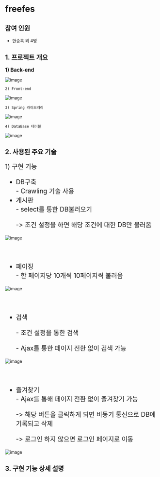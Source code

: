 # freefes

## 참여 인원
  - 한승록 외 4명

## 1. 프로젝트 개요
<span style="font-size:120%">
<strong>1) Back-end</strong>
</span>

![image](https://github.com/shl2587/teamFreefes/assets/127282898/320cf1c6-8faf-4e45-832b-bd64bfc1c20b)

    2) Front-end
![image](https://github.com/shl2587/teamFreefes/assets/127282898/a81423f9-36ed-438d-ae19-734d36a3e846)

    3) Spring 라이브러리
![image](https://github.com/shl2587/teamFreefes/assets/127282898/a95a3234-98a6-4723-8a1f-34248707b56a)

    4) DataBase 테이블
![image](https://github.com/shl2587/teamFreefes/assets/127282898/6b21a9d1-8ed2-4157-b6a2-b2955e688a25)

    
## 2. 사용된 주요 기술
<div style="font-size:1.5em">
    1) 구현 기능 </p>
<ul>
    <li>DB구축</li>
        - Crawling 기술 사용
    <li>게시판</li>
        - select를 통한 DB불러오기
          <p>-> 조건 설정을 하면 해당 조건에 대한 DB만 불러옴</p>
</ul>
</div>

![image](https://github.com/shl2587/teamFreefes/assets/127282898/bdf0aa76-517f-4823-b893-6e55677c9a37)

<br><br>

<div style="font-size:1.5em">
<ul>
    <li>페이징</li>
        - 한 페이지당 10개씩 10페이지씩 불러옴
</ul>
</div>

![image](https://github.com/shl2587/teamFreefes/assets/127282898/be2b4ad5-7693-4fcd-bee9-87bc882ec576)

<br><br>

<div style="font-size:1.5em">
<ul>
    <li>검색</li>
        <p>- 조건 설정을 통한 검색</p>
        <p>- Ajax를 통한 페이지 전환 없이 검색 가능</p>
</ul>
</div>

![image](https://github.com/shl2587/teamFreefes/assets/127282898/c9ba93ab-dfc8-45de-b172-f4d90afc0c9b)

<br><br>

<div style="font-size:1.5em">
<ul>
    <li>즐겨찾기</li>
        - Ajax를 통해 페이지 전환 없이 즐겨찾기 가능
          <p>-> 해당 버튼을 클릭하게 되면 비동기 통신으로 DB에 기록되고 삭제</p>
          <p>-> 로그인 하지 않으면 로그인 페이지로 이동</p>
</ul>
</div>

![image](https://github.com/shl2587/teamFreefes/assets/127282898/65be7f10-d916-4cf9-996c-b9eb8b8cb16a)



## 3. 구현 기능 상세 설명
    
